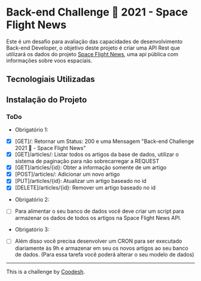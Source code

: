 # Back-end Challenge 🏅 2021 - Space Flight News

Este é um desafio para avaliação das capacidades de desenvolvimento Back-end Developer, o objetivo deste projeto é criar uma API Rest que utilizará os dados do projeto 
[Space Flight News](https://api.spaceflightnewsapi.net/v3/documentation), uma api pública com informações sobre voos espaciais.

## Tecnologiais Utilizadas

## Instalação do Projeto

### ToDo

 - Obrigatório 1:
* [x] [GET]/:  Retornar um Status: 200 e uma Mensagem "Back-end Challenge 2021 🏅 - Space Flight News"
* [x] [GET]/articles/:   Listar todos os artigos da base de dados, utilizar o sistema de paginação para não sobrecarregar a REQUEST
* [x] [GET]/articles/{id}: Obter a informação somente de um artigo
* [x] [POST]/articles/: Adicionar um novo artigo
* [x] [PUT]/articles/{id}: Atualizar um artigo baseado no id
* [x] [DELETE]/articles/{id}: Remover um artigo baseado no id

- Obrigatório 2:
* [ ] Para alimentar o seu banco de dados você deve criar um script para armazenar os dados de todos os artigos na Space Flight News API.

- Obrigatório 3:
* [ ] Além disso você precisa desenvolver um CRON para ser executado diariamente às 9h e armazenar em seu os novos artigos ao seu banco de dados. (Para essa tarefa você poderá alterar o seu modelo de dados)
-----------
This is a challenge by [Coodesh](https://coodesh.com).
